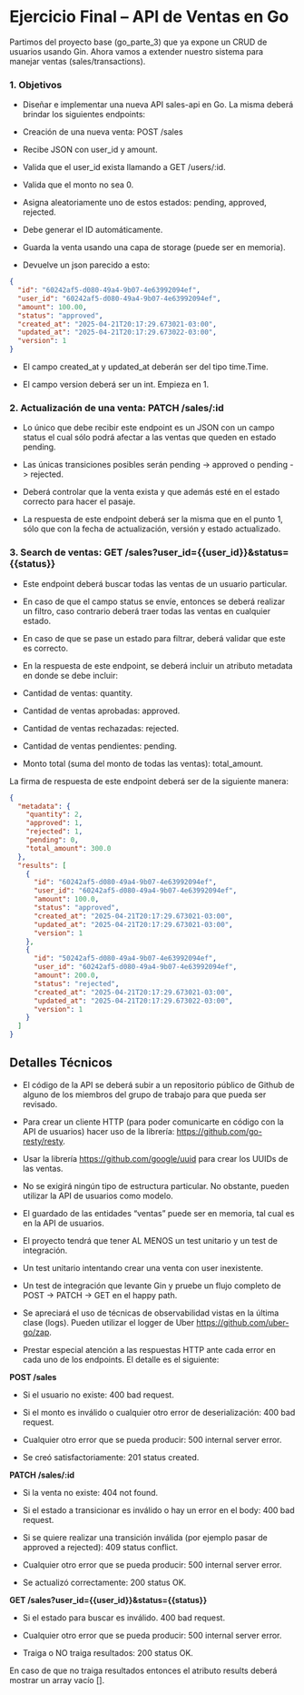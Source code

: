 # Ejercicio Final – API de Ventas en Go
Partimos del proyecto base (go_parte_3) que ya expone un CRUD de usuarios usando Gin. Ahora vamos a extender nuestro sistema para manejar ventas (sales/transactions).
### 1. Objetivos
-  Diseñar e implementar una nueva API sales-api en Go. La misma deberá brindar los siguientes endpoints:

-  Creación de una nueva venta: POST /sales

-  Recibe JSON con user_id y amount.

-  Valida que el user_id exista llamando a GET /users/:id.

-  Valida que el monto no sea 0.

-  Asigna aleatoriamente uno de estos estados: pending, approved, rejected.

-  Debe generar el ID automáticamente.

-  Guarda la venta usando una capa de storage (puede ser en memoria).

-  Devuelve un json parecido a esto:
```json
{
  "id": "60242af5-d080-49a4-9b07-4e63992094ef",
  "user_id": "60242af5-d080-49a4-9b07-4e63992094ef",
  "amount": 100.00,
  "status": "approved",
  "created_at": "2025-04-21T20:17:29.673021-03:00",
  "updated_at": "2025-04-21T20:17:29.673022-03:00",
  "version": 1
}
```


-  El campo created_at y updated_at deberán ser del tipo time.Time.

-  El campo version deberá ser un int. Empieza en 1.

### 2. Actualización de una venta: PATCH /sales/:id

-  Lo único que debe recibir este endpoint es un JSON con un campo status el cual sólo podrá afectar a las ventas que queden en estado pending. 

-  Las únicas transiciones posibles serán pending -> approved o pending -> rejected.

-  Deberá controlar que la venta exista y que además esté en el estado correcto para hacer el pasaje.

-  La respuesta de este endpoint deberá ser la misma que en el punto 1, sólo que con la fecha de actualización, versión y estado actualizado.

### 3. Search de ventas: GET /sales?user_id={{user_id}}&status={{status}}

-  Este endpoint deberá buscar todas las ventas de un usuario particular.

-  En caso de que el campo status se envíe, entonces se deberá realizar un filtro, caso contrario deberá traer todas las ventas en cualquier estado.

-  En caso de que se pase un estado para filtrar, deberá validar que este es correcto.

-  En la respuesta de este endpoint, se deberá incluir un atributo metadata en donde se debe incluir:
  - Cantidad de ventas: quantity. 
  - Cantidad de ventas aprobadas: approved. 
  - Cantidad de ventas rechazadas: rejected. 
  - Cantidad de ventas pendientes: pending. 
  - Monto total (suma del monto de todas las ventas): total_amount.

La firma de respuesta de este endpoint deberá ser de la siguiente manera:

```json
{
  "metadata": {
    "quantity": 2,
    "approved": 1,
    "rejected": 1,
    "pending": 0,
    "total_amount": 300.0
  },
  "results": [
    {
      "id": "60242af5-d080-49a4-9b07-4e63992094ef",
      "user_id": "60242af5-d080-49a4-9b07-4e63992094ef",
      "amount": 100.0,
      "status": "approved",
      "created_at": "2025-04-21T20:17:29.673021-03:00",
      "updated_at": "2025-04-21T20:17:29.673021-03:00",
      "version": 1
    },
    {
      "id": "50242af5-d080-49a4-9b07-4e63992094ef",
      "user_id": "60242af5-d080-49a4-9b07-4e63992094ef",
      "amount": 200.0,
      "status": "rejected",
      "created_at": "2025-04-21T20:17:29.673021-03:00",
      "updated_at": "2025-04-21T20:17:29.673022-03:00",
      "version": 1
    }
  ]
}
```

## Detalles Técnicos
-  El código de la API se deberá subir a un repositorio público de Github de alguno de los miembros del grupo de trabajo para que pueda ser revisado.

-  Para crear un cliente HTTP (para poder comunicarte en código con la API de usuarios) hacer uso de la librería: https://github.com/go-resty/resty.

-  Usar la librería https://github.com/google/uuid para crear los UUIDs de las ventas.

-  No se exigirá ningún tipo de estructura particular. No obstante, pueden utilizar la API de usuarios como modelo.

-  El guardado de las entidades “ventas” puede ser en memoria, tal cual es en la API de usuarios.

-  El proyecto tendrá que tener AL MENOS un test unitario y un test de integración.

-  Un test unitario intentando crear una venta con user inexistente.
-  Un test de integración que levante Gin y pruebe un flujo completo de POST → PATCH → GET en el happy path.

-  Se apreciará el uso de técnicas de observabilidad vistas en la última clase (logs). Pueden utilizar el logger de Uber https://github.com/uber-go/zap.

-  Prestar especial atención a las respuestas HTTP ante cada error en cada uno de los endpoints. El detalle es el siguiente:

**POST /sales**

-  Si el usuario no existe: 
400 bad request.

-  Si el monto es inválido o cualquier otro error de deserialización:
400 bad request.

-  Cualquier otro error que se pueda producir: 
500 internal server error.

-  Se creó satisfactoriamente:
201 status created.

**PATCH /sales/:id**

-  Si la venta no existe: 
    404 not found.

-  Si el estado a transicionar es inválido o hay un error en el body:
400 bad request.

-  Si se quiere realizar una transición inválida (por ejemplo pasar de approved a rejected): 
409 status conflict.

-  Cualquier otro error que se pueda producir: 
500 internal server error.

-  Se actualizó correctamente:
200 status OK.

**GET /sales?user_id={{user_id}}&status={{status}}**

-  Si el estado para buscar es inválido.
400 bad request.

-  Cualquier otro error que se pueda producir: 
500 internal server error.

-  Traiga o NO traiga resultados:
200 status OK.

En caso de que no traiga resultados entonces el atributo results deberá mostrar un array vacío [].
